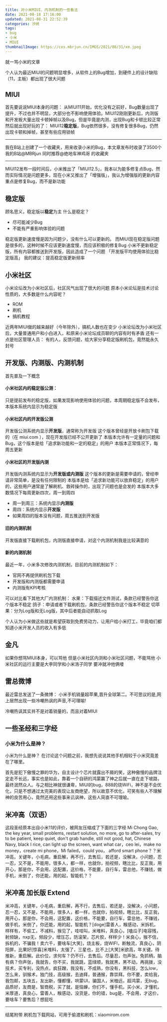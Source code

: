 ```yaml
---
title: 对小米MIUI、内测机制的一些看法
date: 2021-08-18 17:16:00
updated: 2021-08-31 22:52:39
categories: 汐统
tags:
- bug
- 小米
- MIUI
thumbnailImage: https://cos.mbrjun.cn/IMGS/2021/08/31/xm.jpeg
---
```

就一骂小米的文章
<!-- more -->
个人认为最近MIUI的问题明显增多，从软件上的Bug增加，到硬件上的设计缺陷（11，主板）都出现了很大问题

## MIUI

首先要说说MIUI本身的问题：
从MIUI11开始，优化没有之前好，Bug数量出现了提升，不过也并不明显，大部分也不影响使用体验。MIUI12刚刚更新后，内测版和开发板大量出现卡顿掉帧以及Bug，但是毕竟是内测，出现Bug和卡顿比较正常
然后就出现好玩的了：
MIUI12**稳定版**，Bug依然很多，没有修复很多Bug，仍然出现卡顿和掉帧，甚至有些应用锁帧

---

我在B站上创建了一个收藏夹，用来收录小米的Bug，本文章发布时收录了3500个
我的B站@MBRjun
同时推荐@绝地车神鸡哥 的收藏夹

---

MIUI12发布一段时间后，小米推出了「MIUI12.5」，我本以为能多修复点Bug，然而实际情况是问题更多，现在小米又推出了「增强版」，我认为增强版的更新内容重点是修复Bug，而不是新功能

## 稳定版

顾名思义，稳定版以**稳定**为主
什么是稳定？

- 尽可能减少Bug
- 不能有严重影响体验的问题

稳定版更新速度慢是因为问题少，没有什么可以更新的。
而MIUI现在稳定版问题是很多的，这种时候不应该更新速度慢，而应该积极的修复Bug
小米不更新稳定版，所有内容都推送到开发版，因此造成了一个问题
「开发版平均使用体验比稳定版高」
我的建议：提高稳定版更新频率

## 小米社区

小米论坛改为小米社区后，社区风气出现了很大的问题
原本小米论坛是技术讨论性质的，大多数是什么内容呢？

- ROM
- 刷机
- 搞机教程

近两年MIUI做的越来越好（今年除外），搞机人数也在变少
小米论坛改为小米社区后，大量普通用户和小白进入，和原来小米论坛成员聊的内容有时有矛盾
还有一点是社区管理人员：
有的人，反馈问题，给大家分享稳定版刷机包，竟然能永久封号

## 开发版、内测版、内测机制

首先普及一下概念

#### 小米社区内的稳定版公测：

只是提前发布的稳定版，如果发现影响使用体验的问题，本周期稳定版不会发布，本版本系统内显示为稳定版

#### 小米社区内的开发版公测

开发版公测系统内显示**开发版**，通常称为开发版
这个版本曾经是开放卡刷包下载的（在 miui.com ），现在开发版已经不公开更新了
本版本允许有一定量的问题和Bug，这个版本是给「追求新功能和一定的稳定」的用户
本版本正常情况下，每周五更新

#### 小米社区的开发版内测

开发版内测系统内显示为**开发版或内测版**
这个版本的更新是需要申请的，曾经申请非常简单，是没有任何限制的
本版本是给「追求新功能可以放弃稳定」的用户的，这些用户通常是了解刷机、救砖操作的，出现了问题也是会发的
本版本大多数情况下每周更新四次，周一到周四

- 周一到周三：系统内显示**内测版**
- 周四：系统内显示**开发版**
- 如果周四的版本没有问题，周五推送到开发版

#### 旧的内测机制

开发版直接下载刷机包，内测版直接申请，对这个内测机制我是比较满意的

#### 新的内测机制

最近一年，小米多次修改内测机制，目前的内测机制如下：

- 官网不再提供刷机包下载
- 开发版和内测版都需要申请
- 内测版有KPI考核

可以对比看下其他大厂内测机制：
水果：下载描述文件测试，条款已经警告你这个版本不稳定
鸽子：申请或者下载刷机包，条款已经警告你这个版本不稳定
切苹果：分为Log版和无Log版，其中后者能自动抓取Log

个人认为小米做这些就是希望获取到免费劳动力，让用户给小米打工，毕竟咱们都知道小米开发人员的收入有多低

## 金凡

如果你想骂MIUI本身，可以骂他
但是小米社区内测和小米社区问题，不能骂他
小米社区的运行主要是大李同学和小米浩子同学
要冲就冲他俩喽

## 雷总微博

最近雷总发送了一条微博：
小米手机销量超苹果,晋升全球第二。不可思议的是,网上居然出现一些冷嘲热讽的声音,不可理喻!

冷嘲热讽其实并不是对着销量的，而且对着MIUI

## 一些圣经和三字经

### 小米为什么是神？

小米为什么是神？
在讨论这个问题之前，我想先说说其他手机相较于小米究竟差在了哪里。

首先是犯下傲慢之罪的华为，自主设计个芯片就露出不屑的笑，这种傲慢的品牌注定走不长远，事实也是如此，靠着一个自研的鸿蒙赢了神之后就一直在走下坡路，最终泯然众人。与之相比神就很谦卑，MIUI的bug，888的烧WiFi，神不是不会优化，只是不想通过太完美的表现让友商绝望，所以故意不优化，可笑有些人不理解神的良苦用心，竟然还用这些事来讥讽神，这些人简直不可理喻。

## 米冲高（双语）

这段圣经原本出自小米11的评价，被网友压缩成了下面的三字经
Mi Chong Gao, the key year, small problems, restart solution, no more, go to after-sales, try to be patient, keep quiet, don't grab handle, still not good, hat, Chinese Navy, black I rice, can light up the screen, want what car，ceo lei，make no money，create mi phone，Mi failed，could you， afford smart phone？？米冲高，关键年，小毛病，重启解，再不行，去售后，若还是，没解决，小问题，忍一忍，又不是，不能用，很多人，都一样，也就你，拍视频，瞎比比，反正我，用开心，那是你，不会用，这配置，这价格，不能要，自行车，雷总他，不赚钱，做手机，米倒了，你还能，用的起，智能机？？

## 米冲高 加长版 Extend

米冲高，关键年，小毛病，重启解，再不行，去售后，若还是，没解决，小问题，忍一忍，又不是，不能用，很多人，都一样，也就你，拍视频，瞎比比，反正我，用开心，那是你，不会用，这配置，这价格，不能要，自行车，雷总他，不赚钱，做手机，米倒了，你还能，用的起，智能机？[doge]雷善人，糇感动，米拆机，样样有，不偷工，不减料，猴见了，哇哇叫，米堆料，真良心，[嗑瓜子]电容残，射频缺，nxp无，频段少，增压芯，防滚架，芯片胶，样样少！米良心，猴不信，拆机的，不骗我！卖六千，要啥车[大笑]，烧主板，烧WIFI，断触流，真良心，阴阳屏，比果好[惊喜]米堆料，太强了，三星也，比不上[大笑]米欲高，年关键。待推新，重启解。此价位，求何车？仍不行，去售后。尽量忍，勿声张。免抓柄，脑有病？你声张，我就告，你不买，我就跳，蓝绿顺，我就黑，黑不动，再挑拨，没技术，买专利，没热点，疯狂蹭，我没有，不成熟，你没有，黑科技，怎么low，怎么来，驯猴术，独门技，高级猴，去迪拜，普通猴，靠崇拜。你不要，卖给我，我包邮，五块五，友出新，懂都懂，哄蒙UI，骗国人，米柚远，超鸿蒙，无bug，品质好，友商是，智商税，买了就，是恼蝉，你们不，懂手机，买小米，才懂机，米厚道，真良心，雷善人，糇感动，没货是，你的错，bug是，不会用，才这价，要啥车？要售后？想屁吃

---

结尾附带
刷机包下载网站，可用于偷渡和刷机：xiaomirom.com


